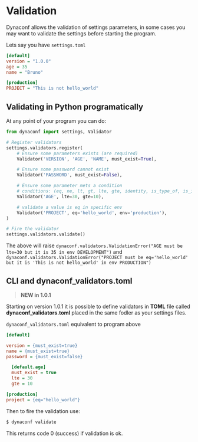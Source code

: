 # Validation

Dynaconf allows the validation of settings parameters, in some cases you may want to validate the settings before starting the program.

Lets say you have `settings.toml`

```ini
[default]
version = "1.0.0"
age = 35
name = "Bruno"

[production]
PROJECT = "This is not hello_world"
```

## Validating in Python programatically

At any point of your program you can do:

```python
from dynaconf import settings, Validator

# Register validators
settings.validators.register(
    # Ensure some parameters exists (are required)
    Validator('VERSION', 'AGE', 'NAME', must_exist=True),

    # Ensure some password cannot exist
    Validator('PASSWORD', must_exist=False),

    # Ensure some parameter mets a condition
    # conditions: (eq, ne, lt, gt, lte, gte, identity, is_type_of, is_in, is_not_in)
    Validator('AGE', lte=30, gte=10),

    # validate a value is eq in specific env
    Validator('PROJECT', eq='hello_world', env='production'),
)

# Fire the validator
settings.validators.validate()
```

The above will raise `dynaconf.validators.ValidationError("AGE must be lte=30 but it is 35 in env DEVELOPMENT")` and `dynaconf.validators.ValidationError("PROJECT must be eq='hello_world' but it is 'This is not hello_world' in env PRODUCTION")`

## CLI and dynaconf_validators.toml

> **NEW in 1.0.1**

Starting on version 1.0.1 it is possible to define validators in **TOML** file called **dynaconf_validators.toml** placed in the same fodler as your settings files.

`dynaconf_validators.toml` equivalent to program above

```ini
[default]

version = {must_exist=true}
name = {must_exist=true}
password = {must_exist=false}

  [default.age]
  must_exist = true
  lte = 30
  gte = 10

[production]
project = {eq="hello_world"}
```

Then to fire the validation use:

```bash
$ dynaconf validate
```

This returns code 0 (success) if validation is ok.
